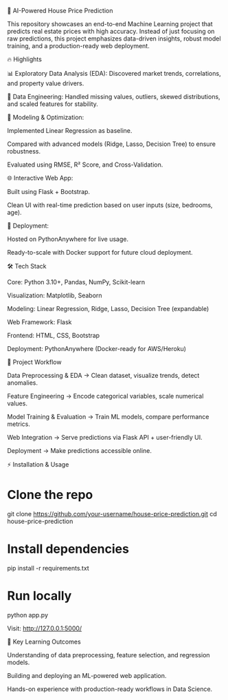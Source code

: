 🏡 AI-Powered House Price Prediction

This repository showcases an end-to-end Machine Learning project that predicts real estate prices with high accuracy. Instead of just focusing on raw predictions, this project emphasizes data-driven insights, robust model training, and a production-ready web deployment.

🔥 Highlights

📊 Exploratory Data Analysis (EDA): Discovered market trends, correlations, and property value drivers.

🧹 Data Engineering: Handled missing values, outliers, skewed distributions, and scaled features for stability.

🤖 Modeling & Optimization:

Implemented Linear Regression as baseline.

Compared with advanced models (Ridge, Lasso, Decision Tree) to ensure robustness.

Evaluated using RMSE, R² Score, and Cross-Validation.

🌐 Interactive Web App:

Built using Flask + Bootstrap.

Clean UI with real-time prediction based on user inputs (size, bedrooms, age).

🚀 Deployment:

Hosted on PythonAnywhere for live usage.

Ready-to-scale with Docker support for future cloud deployment.

🛠️ Tech Stack

Core: Python 3.10+, Pandas, NumPy, Scikit-learn

Visualization: Matplotlib, Seaborn

Modeling: Linear Regression, Ridge, Lasso, Decision Tree (expandable)

Web Framework: Flask

Frontend: HTML, CSS, Bootstrap

Deployment: PythonAnywhere (Docker-ready for AWS/Heroku)

📂 Project Workflow

Data Preprocessing & EDA → Clean dataset, visualize trends, detect anomalies.

Feature Engineering → Encode categorical variables, scale numerical values.

Model Training & Evaluation → Train ML models, compare performance metrics.

Web Integration → Serve predictions via Flask API + user-friendly UI.

Deployment → Make predictions accessible online.

⚡ Installation & Usage
# Clone the repo
git clone https://github.com/your-username/house-price-prediction.git
cd house-price-prediction

# Install dependencies
pip install -r requirements.txt

# Run locally
python app.py


Visit: http://127.0.0.1:5000/

📖 Key Learning Outcomes

Understanding of data preprocessing, feature selection, and regression models.

Building and deploying an ML-powered web application.

Hands-on experience with production-ready workflows in Data Science.
